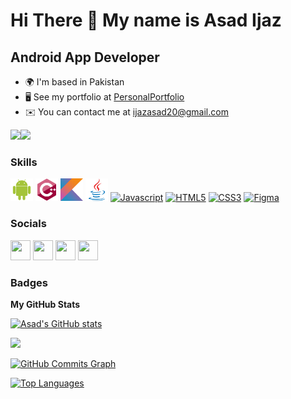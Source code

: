Hi There 👋 
My name is Asad Ijaz
================================

Android App Developer
---------------------

* 🌍  I'm based in Pakistan 
* 🖥️  See my portfolio at [PersonalPortfolio]()
* ✉️  You can contact me at [ijazasad20@gmail.com](mailto:ijazasad20@gmail.com)


<a href="https://www.twitter.com/" target="_blank" rel="noreferrer"><img
src="https://img.shields.io/twitter/follow/Asad_js?logo=twitter&style=for-the-badge&color=ffffff&labelColor=22272e"
/></a><a href="https://www.github.com/Asad_099" target="_blank" rel="noreferrer"><img
src="https://img.shields.io/github/followers/Asadijaz786?logo=github&style=for-the-badge&color=ffffff&labelColor=22272e" /></a>
### Skills

<p align="left">
  
<a href="https://android.com" target="_blank" rel="noreferrer"><img src="https://github.com/devicons/devicon/blob/master/icons/android/android-original.svg" width="36" height="36" alt="Android" /></a>
<a href="https://android.com" target="_blank" rel="noreferrer"><img src="https://github.com/devicons/devicon/blob/master/icons/cplusplus/cplusplus-original.svg" width="36" height="36" alt="C++" /></a>
<a href="https://android.com" target="_blank" rel="noreferrer"><img src="https://github.com/devicons/devicon/blob/master/icons/kotlin/kotlin-original.svg" width="36" height="36" alt="Kotlin" /></a>
<a href="https://android.com" target="_blank" rel="noreferrer"><img src="https://github.com/devicons/devicon/blob/master/icons/java/java-original.svg" width="36" height="36" alt="Java" /></a>
<a href="https://developer.mozilla.org/en-US/docs/Web/JavaScript" target="_blank" rel="noreferrer"><img src="https://raw.githubusercontent.com/danielcranney/readme-generator/main/public/icons/skills/javascript-colored.svg" width="36" height="36" alt="Javascript" /></a>
<a href="https://developer.mozilla.org/en-US/docs/Glossary/HTML5" target="_blank" rel="noreferrer"><img src="https://raw.githubusercontent.com/danielcranney/readme-generator/main/public/icons/skills/html5-colored.svg" width="36" height="36" alt="HTML5" /></a>
<a href="https://www.w3.org/TR/CSS/#css" target="_blank" rel="noreferrer"><img src="https://raw.githubusercontent.com/danielcranney/readme-generator/main/public/icons/skills/css3-colored.svg" width="36" height="36" alt="CSS3" /></a>
<a href="https://www.figma.com" target="_blank" rel="noreferrer"><img src="https://raw.githubusercontent.com/danielcranney/readme-generator/main/public/icons/skills/figma-colored.svg" width="36" height="36" alt="Figma" /></a>
</p>

### Socials

<p align="left"> <a href="https://codepen.io/asadijaz786" target="_blank" rel="noreferrer"><img src="https://raw.githubusercontent.com/danielcranney/readme-generator/main/public/icons/socials/codepen.svg" width="32" height="32" /></a> <a href="https://www.github.com/Asadijaz786" target="_blank" rel="noreferrer"><img src="https://raw.githubusercontent.com/danielcranney/readme-generator/main/public/icons/socials/github.svg" width="32" height="32" /></a> <a href="https://www.linkedin.com/in/asad-ijaz-b9b8b1170//" target="_blank" rel="noreferrer"><img src="https://raw.githubusercontent.com/danielcranney/readme-generator/main/public/icons/socials/linkedin.svg" width="32" height="32" /></a> <a href="https://www.twitter.com/Asadijaz_099" target="_blank" rel="noreferrer"><img src="https://raw.githubusercontent.com/danielcranney/readme-generator/main/public/icons/socials/twitter.svg" width="32" height="32" /></a></p>

### Badges

<b>My GitHub Stats</b>

<a href="http://www.github.com/Asadijaz786"><img src="https://github-readme-stats.vercel.app/api?username=Asadijaz786&show_icons=true&hide=&count_private=true&title_color=facc15&text_color=27272e&icon_color=27272e&bg_color=#fff&hide_border=true&show_icons=true" alt="Asad's GitHub stats" /></a>

<a href="http://www.github.com/Asadijaz786"><img src="https://github-readme-streak-stats.herokuapp.com/?user=Asadijaz786&stroke=ffffff&background=fff&ring=facc15&fire=facc15&currStreakNum=27272e&currStreakLabel=facc15&sideNums=27272e&sideLabels=27272e&dates=27272e&hide_border=true" /></a>

<a href="http://www.github.com/Asadijaz786"><img src="https://activity-graph.herokuapp.com/graph?username=Asadijaz786&bg_color=fff&color=27272e&line=0000ff&point=27272e&area_color=fff&area=true&hide_border=true&custom_title=GitHub%20Commits%20Graph" alt="GitHub Commits Graph" /></a>

<a href="https://github.com/Asadijaz786" align="left"><img src="https://github-readme-stats.vercel.app/api/top-langs/?username=Asadijaz786&langs_count=10&title_color=facc15&text_color=27272e&icon_color=27272e&bg_color=fff&hide_border=true&locale=en&custom_title=Top%20%Languages" alt="Top Languages" /></a>


